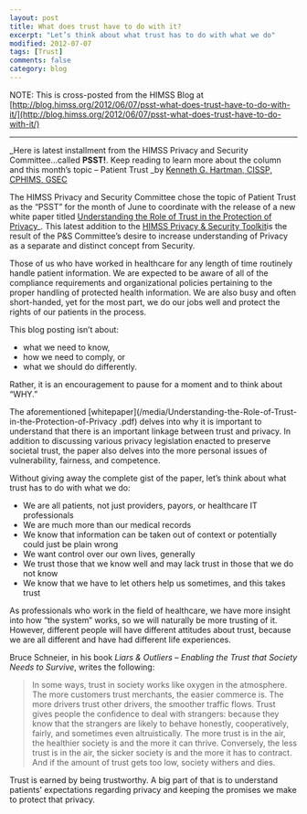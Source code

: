 ```yaml
---
layout: post
title: What does trust have to do with it?
excerpt: "Let’s think about what trust has to do with what we do"
modified: 2012-07-07
tags: [Trust]
comments: false
category: blog
---
```


NOTE: This is cross-posted from the HIMSS Blog at [http://blog.himss.org/2012/06/07/psst-what-does-trust-have-to-do-with-it/](http://blog.himss.org/2012/06/07/psst-what-does-trust-have-to-do-with-it/)

---

_Here is latest installment from the HIMSS Privacy and Security
Committee…called **PSST!**. Keep reading to learn more about the column and
this month’s topic – Patient Trust _by [Kenneth G. Hartman, CISSP, CPHIMS, GSEC](https://kennethghartman.com/)

The HIMSS Privacy and Security Committee chose the topic of Patient Trust as
the “PSST” for the month of June to coordinate with the release of a new
white paper titled [Understanding the Role of Trust in the Protection of Privacy](/media/Understanding-the-Role-of-Trust-in-the-Protection-of-Privacy.pdf)_.
This latest addition to the [HIMSS Privacy & Security Toolkit](http://www.himss.org/library/healthcare-privacy-security/toolkit?navItemNumber=16480)is
the result of the P&S Committee’s desire to increase understanding of
Privacy as a separate and distinct concept from Security.

Those of us who have worked in healthcare for any length of time routinely
handle patient information.  We are expected to be aware of all of the
compliance requirements and organizational policies pertaining to the proper
handling of protected health information.  We are also busy and often
short-handed, yet for the most part, we do our jobs well and protect the rights
of our patients in the process.

This blog posting isn’t about:

* what we need to know,
* how we need to comply, or
* what we should do differently.

Rather, it is an encouragement to pause for a moment and to think about
“WHY.”

The aforementioned
[whitepaper](/media/Understanding-the-Role-of-Trust-in-the-Protection-of-Privacy
.pdf) delves into why it is important to understand that there is an important
linkage between trust and privacy.  In addition to discussing various privacy
legislation enacted to preserve societal trust, the paper also delves into the
more personal issues of vulnerability, fairness, and competence.

Without giving away the complete gist of the paper, let’s think about what
trust has to do with what we do:

* We are all patients, not just providers, payors, or healthcare IT
professionals  
* We are much more than our medical records  
* We know that information can be taken out of context or potentially could
just be plain wrong  
* We want control over our own lives, generally  
* We trust those that we know well and may lack trust in those that we do not
know  
* We know that we have to let others help us sometimes, and this takes trust  

As professionals who work in the field of healthcare, we have more insight into
how “the system” works, so we will naturally be more trusting of it.
However, different people will have different attitudes about trust, because we
are all different and have had different life experiences.

Bruce Schneier, in his book _Liars & Outliers – Enabling the Trust that
Society Needs to Survive_, writes the following:

> In some ways, trust in society works like oxygen in the atmosphere.  The more
customers trust merchants, the easier commerce is.  The more drivers trust
other drivers, the smoother traffic flows.  Trust gives people the confidence
to deal with strangers: because they know that the strangers are likely to
behave honestly, cooperatively, fairly, and sometimes even altruistically.  The
more trust is in the air, the healthier society is and the more it can thrive.
Conversely, the less trust is in the air, the sicker society is and the more it
has to contract.  And if the amount of trust gets too low, society withers and
dies.

Trust is earned by being trustworthy.  A big part of that is to understand
patients’ expectations regarding privacy and keeping the promises we make to
protect that privacy.

